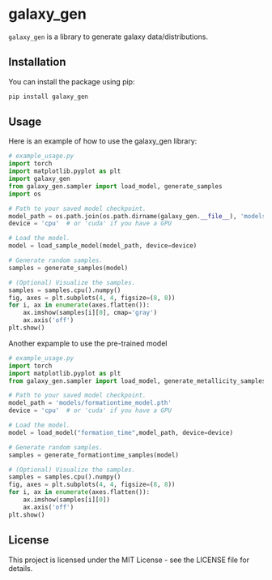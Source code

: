 # galaxy_gen

`galaxy_gen` is a library to generate galaxy data/distributions.

## Installation

You can install the package using pip:

```sh
pip install galaxy_gen
```

## Usage
Here is an example of how to use the galaxy_gen library:

```python
# example_usage.py
import torch
import matplotlib.pyplot as plt
import galaxy_gen
from galaxy_gen.sampler import load_model, generate_samples
import os

# Path to your saved model checkpoint.
model_path = os.path.join(os.path.dirname(galaxy_gen.__file__), 'models/sample_model')
device = 'cpu'  # or 'cuda' if you have a GPU

# Load the model.
model = load_sample_model(model_path, device=device)

# Generate random samples.
samples = generate_samples(model)

# (Optional) Visualize the samples.
samples = samples.cpu().numpy()
fig, axes = plt.subplots(4, 4, figsize=(8, 8))
for i, ax in enumerate(axes.flatten()):
    ax.imshow(samples[i][0], cmap='gray')
    ax.axis('off')
plt.show()
```

Another expample to use the pre-trained model
```python
# example_usage.py
import torch
import matplotlib.pyplot as plt
from galaxy_gen.sampler import load_model, generate_metallicity_samples, generate_formationtime_samples

# Path to your saved model checkpoint.
model_path = 'models/formationtime_model.pth'
device = 'cpu'  # or 'cuda' if you have a GPU

# Load the model.
model = load_model("formation_time",model_path, device=device)

# Generate random samples.
samples = generate_formationtime_samples(model)

# (Optional) Visualize the samples.
samples = samples.cpu().numpy()
fig, axes = plt.subplots(4, 4, figsize=(8, 8))
for i, ax in enumerate(axes.flatten()):
    ax.imshow(samples[i][0])
    ax.axis('off')
plt.show()

```

## License
This project is licensed under the MIT License - see the LICENSE file for details.
